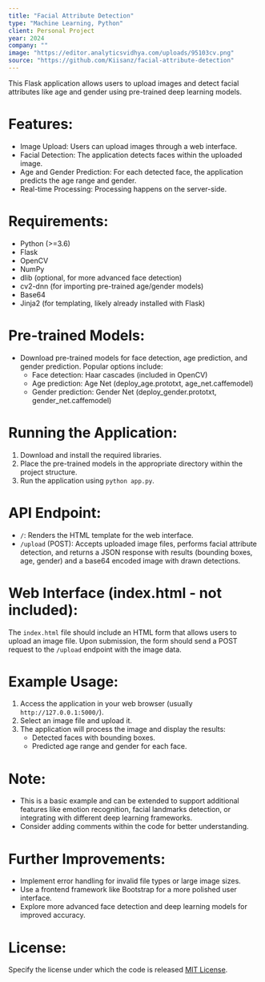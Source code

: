 ```yaml
---
title: "Facial Attribute Detection"
type: "Machine Learning, Python"
client: Personal Project
year: 2024
company: ""
image: "https://editor.analyticsvidhya.com/uploads/95103cv.png"
source: "https://github.com/Kiisanz/facial-attribute-detection"
---
```


This Flask application allows users to upload images and detect facial attributes like age and gender using pre-trained deep learning models.

# Features:

- Image Upload: Users can upload images through a web interface.
- Facial Detection: The application detects faces within the uploaded image.
- Age and Gender Prediction: For each detected face, the application predicts the age range and gender.
- Real-time Processing: Processing happens on the server-side.

# Requirements:

- Python (>=3.6)
- Flask
- OpenCV
- NumPy
- dlib (optional, for more advanced face detection)
- cv2-dnn (for importing pre-trained age/gender models)
- Base64
- Jinja2 (for templating, likely already installed with Flask)

# Pre-trained Models:

- Download pre-trained models for face detection, age prediction, and gender prediction. Popular options include:
  - Face detection: Haar cascades (included in OpenCV)
  - Age prediction: Age Net (deploy_age.prototxt, age_net.caffemodel)
  - Gender prediction: Gender Net (deploy_gender.prototxt, gender_net.caffemodel)

# Running the Application:

1. Download and install the required libraries.
2. Place the pre-trained models in the appropriate directory within the project structure.
3. Run the application using `python app.py`.

# API Endpoint:

- `/`: Renders the HTML template for the web interface.
- `/upload` (POST): Accepts uploaded image files, performs facial attribute detection, and returns a JSON response with results (bounding boxes, age, gender) and a base64 encoded image with drawn detections.

# Web Interface (index.html - not included):

The `index.html` file should include an HTML form that allows users to upload an image file. Upon submission, the form should send a POST request to the `/upload` endpoint with the image data.

# Example Usage:

1. Access the application in your web browser (usually `http://127.0.0.1:5000/`).
2. Select an image file and upload it.
3. The application will process the image and display the results:
   - Detected faces with bounding boxes.
   - Predicted age range and gender for each face.

# Note:

- This is a basic example and can be extended to support additional features like emotion recognition, facial landmarks detection, or integrating with different deep learning frameworks.
- Consider adding comments within the code for better understanding.

# Further Improvements:

- Implement error handling for invalid file types or large image sizes.
- Use a frontend framework like Bootstrap for a more polished user interface.
- Explore more advanced face detection and deep learning models for improved accuracy.

# License:

Specify the license under which the code is released [MIT License](https://github.com/Kiisanz/facial-attribute-detection?tab=MIT-1-ov-file).
